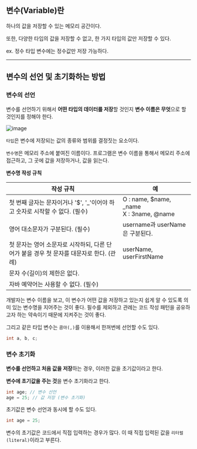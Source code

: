 ## 변수(Variable)란

하나의 값을 저장할 수 있는 메모리 공간이다.

또한, 다양한 타입의 값을 저장할 수 없고, 한 가지 타입의 값만 저장할 수 있다.

ex. 정수 타입 변수에는 정수값만 저장 가능하다.

---

## 변수의 선언 및 초기화하는 방법

### 변수의 선언

변수를 선언하기 위해서 **어떤 타입의 데이터를 저장**할 것인지 **변수 이름은 무엇**으로 할 것인지를 정해야 한다.

![image](https://user-images.githubusercontent.com/48669011/135744123-2c904740-80a5-4ed7-8f68-5bcdfd60dcdd.png)

`타입`은 변수에 저장되는 값의 종류와 범위를 결정짓는 요소이다.

`변수명`은 메모리 주소에 붙여진 이름이다. 프로그램은 변수 이름을 통해서 메모리 주소에 접근하고, 그 곳에 값을 저장하거나, 값을 읽는다.

**변수명 작성 규칙**

| 작성 규칙                                                                               | 예                                            |
| --------------------------------------------------------------------------------------- | --------------------------------------------- |
| 첫 번째 글자는 문자이거나 '$', '\_'이어야 하고 숫자로 시작할 수 없다. (필수)            | O : name, $name, \_name <br> X : 3name, @name |
| 영어 대소문자가 구분된다. (필수)                                                        | username과 userName은 구분된다.               |
| 첫 문자는 영어 소문자로 시작하되, 다른 단어가 붙을 경우 첫 문자를 대문자로 한다. (관례) | userName, userFirstName                       |
| 문자 수(길이)의 제한은 없다.                                                            |                                               |
| 자바 예약어는 사용할 수 없다. (필수)                                                    |                                               |

개발자는 변수 이름을 보고, 이 변수가 어떤 값을 저장하고 있는지 쉽게 알 수 있도록 의미 있는 변수명을 지어주는 것이 좋다. 필수를 제외하고 관례는 코드 작성 패턴을 공유하고자 하는 약속이기 때문에 지켜주는 것이 좋다.

그리고 같은 타입 변수는 `콤마(,)`를 이용해서 한꺼번에 선언할 수도 있다.

```java
int a, b, c;
```

### 변수 초기화

**변수를 선언하고 처음 값을 저장**하는 경우, 이러한 값을 초기값이라고 한다.

**변수에 초기값을 주는 것**을 변수 초기화라고 한다.

```java
int age; // 변수 선언
age = 25; // 값 저장 (변수 초기화)
```

초기값은 변수 선언과 동시에 할 수도 있다.

```java
int age = 25;
```

변수의 초기값은 코드에서 직접 입력하는 경우가 많다. 이 때 직접 입력된 값을 `리터럴(literal)`이라고 부른다.
